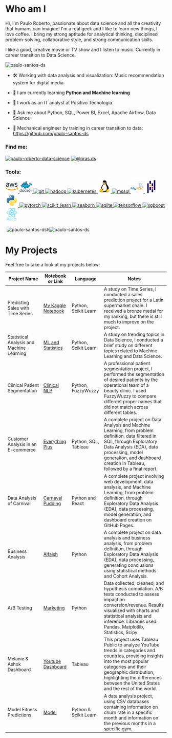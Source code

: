 <h1 align="left">Who am I</h1>
Hi, I'm Paulo Roberto, passionate about data science and all the creativity that humans can imagine!
I'm a real geek and I like to learn new things, I love coffee.
I bring my strong aptitude for analytical thinking, disciplined problem-solving, collaborative style, and strong communication skills.

I like a good, creative movie or TV show and I listen to music.
Currently in career transition to Data Science.

<p align="left"> <img src="https://komarev.com/ghpvc/?username=paulo-santos-ds&label=Profile%20views&color=ffffff&style=flat" alt="paulo-santos-ds" /> </p>

- 🛠️ Working with data analysis and visualization:   Music recommendation system for digital media

- 🌱 I am currently learning **Python and Machine learning**

- 👯 I work as an IT analyst at Positivo Tecnologia

- 💬 Ask me about Python, SQL, Power BI, Excel, Apache Airflow, Data Science

- 📄 Mechanical engineer by training in career transition to data: https://github.com/paulo-santos-ds

<h3 align="left">Find me:</h3>
<p align="left">
<a href="https://linkedin.com/in/paulo-roberto-data-science" target="blank"><img align="center" src="https://raw.githubusercontent.com/rahuldkjain/github-profile-readme-generator/master/src/images/icons/Social/linked-in-alt.svg" alt="paulo-roberto-data-science" height="30" width="40" /></a>
<a href="https://medium.com/@pras.ds" target="blank"><img align="center" src="https://raw.githubusercontent.com/rahuldkjain/github-profile-readme-generator/master/src/images/icons/Social/medium.svg" alt="@pras.ds" height="30" width="40" /></a>


</p>

<h3 align="left">Tools:</h3>
<p align="left"> <a href="https://aws.amazon.com" target="_blank" rel="noreferrer"> <img src="https://raw.githubusercontent.com/devicons/devicon/master/icons/amazonwebservices/amazonwebservices-original-wordmark.svg" alt="aws" width="40" height="40"/> </a> <a href="https://www.docker.com/" target="_blank" rel="noreferrer"> <img src="https://raw.githubusercontent.com/devicons/devicon/master/icons/docker/docker-original-wordmark.svg" alt="docker" width="40" height="40"/> </a> <a href="https://git-scm.com/" target="_blank" rel="noreferrer"> <img src="https://www.vectorlogo.zone/logos/git-scm/git-scm-icon.svg" alt="git" width="40" height="40"/> </a> <a href="https://hadoop.apache.org/" target="_blank" rel="noreferrer"> <img src="https://www.vectorlogo.zone/logos/apache_hadoop/apache_hadoop-icon.svg" alt="hadoop" width="40" height="40"/> </a> <a href="https://kubernetes.io" target="_blank" rel="noreferrer"> <img src="https://www.vectorlogo.zone/logos/kubernetes/kubernetes-icon.svg" alt="kubernetes" width="40" height="40"/> </a> <a href="https://www.linux.org/" target="_blank" rel="noreferrer"> <img src="https://raw.githubusercontent.com/devicons/devicon/master/icons/linux/linux-original.svg" alt="linux" width="40" height="40"/> </a> <a href="https://www.microsoft.com/en-us/sql-server" target="_blank" rel="noreferrer"> <img src="https://www.svgrepo.com/show/303229/microsoft-sql-server-logo.svg" alt="mssql" width="40" height="40"/> </a> <a href="https://www.mysql.com/" target="_blank" rel="noreferrer"> <img src="https://raw.githubusercontent.com/devicons/devicon/master/icons/mysql/mysql-original-wordmark.svg" alt="mysql" width="40" height="40"/> </a> <a href="https://pandas.pydata.org/" target="_blank" rel="noreferrer"> <img src="https://raw.githubusercontent.com/devicons/devicon/2ae2a900d2f041da66e950e4d48052658d850630/icons/pandas/pandas-original.svg" alt="pandas" width="40" height="40"/> </a> <a href="https://www.python.org" target="_blank" rel="noreferrer"> <img src="https://raw.githubusercontent.com/devicons/devicon/master/icons/python/python-original.svg" alt="python" width="40" height="40"/> </a> <a href="https://pytorch.org/" target="_blank" rel="noreferrer"> <img src="https://www.vectorlogo.zone/logos/pytorch/pytorch-icon.svg" alt="pytorch" width="40" height="40"/> </a> <a href="https://scikit-learn.org/" target="_blank" rel="noreferrer"> <img src="https://upload.wikimedia.org/wikipedia/commons/0/05/Scikit_learn_logo_small.svg" alt="scikit_learn" width="40" height="40"/> </a> <a href="https://seaborn.pydata.org/" target="_blank" rel="noreferrer"> <img src="https://seaborn.pydata.org/_images/logo-mark-lightbg.svg" alt="seaborn" width="40" height="40"/> </a> <a href="https://www.sqlite.org/" target="_blank" rel="noreferrer"> <img src="https://www.vectorlogo.zone/logos/sqlite/sqlite-icon.svg" alt="sqlite" width="40" height="40"/> </a> <a href="https://www.tensorflow.org" target="_blank" rel="noreferrer"> <img src="https://www.vectorlogo.zone/logos/tensorflow/tensorflow-icon.svg" alt="tensorflow" width="40" height="40"/> </a> <a href="https://xgboost.readthedocs.io/en/latest/" target="_blank" rel="noreferrer"> <img src="https://upload.wikimedia.org/wikipedia/commons/6/69/XGBoost_logo.png" alt="xgboost" width="40" height="40"/> </a> <a href="https://reactjs.org/" target="_blank" rel="noreferrer"> <img src="https://raw.githubusercontent.com/devicons/devicon/master/icons/react/react-original-wordmark.svg" alt="react" width="40" height="40"/> </a> </p>

<p> <img align="center" src="https://github-readme-stats.vercel.app/api?username=paulo-santos-ds&show_icons=true&locale=en&theme=tokyonight" alt="paulo-santos-dsh"p><img align="center"src="https://github-readme-streak-stats.herokuapp.com/?user=paulo-santos-ds&&theme=tokyonight" alt="paulo-santos-ds" /></p>

# My Projects

Feel free to take a look at my projects below:

| Project Name | Notebook or Link | Language | Notes |
| --- | --- | --- | --- |
| Predicting Sales with Time Series | [My Kaggle Notebook](https://www.kaggle.com/your-notebook-link) | Python, Scikit Learn | A study on Time Series, I conducted a sales prediction project for a Latin supermarket chain. I received a bronze medal for my ranking, but there is still much to improve on the project. |
| Statistical Analysis and Machine Learning | [ML and Statistics](https://www.link-to-your-project) | Python, Scikit Learn | A study on trending topics in Data Science, I conducted a brief study on different topics related to Machine Learning and Data Science. |
| Clinical Patient Segmentation | [Clinical NLP](https://www.link-to-your-project) | Python, FuzzyWuzzy | A professional patient segmentation project, I performed the segmentation of desired patients by the operational team of a beauty clinic. I used FuzzyWuzzy to compare different proper names that did not match across different tables. |
| Customer Analysis in an E-commerce | [Everything Plus](https://www.link-to-your-project) | Python, SQL, Tableau | A complete project on Data Analysis and Machine Learning, from problem definition, data filtered in SQL, through Exploratory Data Analysis (EDA), data processing, model generation, and dashboard creation in Tableau, followed by a final report. |
| Data Analysis of  Carnival  | [Carnaval Pudding](https://www.link-to-your-project) | Python and React | A complete project involving web development, data analysis, and Machine Learning, from problem definition, through Exploratory Data Analysis (EDA), data processing, model generation, and dashboard creation on GitHub Pages. |
| Business Analysis | [Alfaish](https://www.link-to-your-project) | Python | A complete project on data analysis and business analysis, from problem definition, through Exploratory Data Analysis (EDA), data processing, generating conclusions using statistical methods and Cohort Analysis. |
| A/B Testing | [Marketing](https://www.link-to-your-project) | Python | Data collected, cleaned, and hypothesis compilation. A/B tests conducted to assess impact on conversion/revenue. Results visualized with charts and statistical analysis and inference. Libraries used: Pandas, Matplotlib, Statistics, Scipy. |
| Melanie & Ashok Dashboard | [Youtube Dashboard](https://www.link-to-your-project) | Tableau | This project uses Tableau Public to analyze YouTube trends in categories and countries, providing insights into the most popular categories and their geographic distribution, highlighting the differences between the United States and the rest of the world. |
| Model Fitness Predictions | [Model](https://www.link-to-your-project) | Python & Scikit Learn | A data analysis project, using CSV databases containing information on churn rate in a specific month and information on the previous months in a specific gym. |
